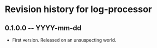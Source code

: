 # Revision history for log-processor

## 0.1.0.0 -- YYYY-mm-dd

* First version. Released on an unsuspecting world.
